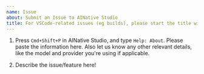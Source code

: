 ```yaml
---
name: Issue
about: Submit an Issue to AINative Studio
title: For VSCode-related issues (eg builds), please start the title with `[App]`. Otherwise, start it with `[Bug]` or `[Feature]`.
---
```


1. Press `Cmd+Shift+P` in AINative Studio, and type `Help: About`. Please paste the information here. Also let us know any other relevant details, like the model and provider you're using if applicable.

2. Describe the issue/feature here!
